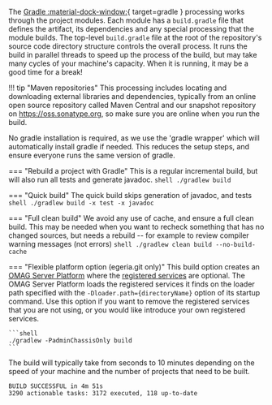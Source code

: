 <!-- SPDX-License-Identifier: CC-BY-4.0 -->
<!-- Copyright Contributors to the Egeria project. -->

The [Gradle :material-dock-window:](https://gradle.org/){ target=gradle } processing works through the project modules. Each module has a `build.gradle` file that defines the artifact, its dependencies and any special processing that the module builds. The top-level `build.gradle` file at the root of the repository's source code directory structure controls the overall process. It runs the build in parallel threads to speed up the process of the build, but may take many cycles of your machine's capacity.  When it is running, it may be a good time for a break!

!!! tip "Maven repositories"
    This processing includes locating and downloading external libraries and dependencies, typically from an online open source repository called Maven Central and our snapshot repository on https://oss.sonatype.org, so make sure you are online when you run the build.

No gradle installation is required, as we use the 'gradle wrapper' which will automatically install gradle if needed. This reduces the setup steps, and ensure everyone runs the same version of gradle.

=== "Rebuild a project with Gradle"
    This is a regular incremental build, but will also run all tests and generate javadoc.
    ```shell
    ./gradlew build
    ```

=== "Quick build"
    The quick build skips generation of javadoc, and tests
    ```shell
    ./gradlew build -x test -x javadoc
    ```

=== "Full clean build"
     We avoid any use of cache, and ensure a full clean build. This may be needed when you want to recheck something that has no changed sources, but needs a rebuild -- for example to review compiler warning messages (not errors)
    ```shell
    ./gradlew clean build --no-build-cache
    ```

=== "Flexible platform option (egeria.git only)"
    This build option creates an [OMAG Server Platform](/concepts/omag-server-platform) where the [registered services](/concepts/omag-subsystem/#registered-services) are optional.  The OMAG Server Platform loads the registered services it finds on the loader path specified with the `-Dloader.path={directoryName}` option of its startup command.  Use this option if you want to remove the registered services that you are not using, or you would like introduce your own registered services.

    ```shell
    ./gradlew -PadminChassisOnly build 
    ```

The build will typically take from seconds to 10 minutes depending on the speed of your machine and the number of projects that need to be built.

```text
BUILD SUCCESSFUL in 4m 51s
3290 actionable tasks: 3172 executed, 118 up-to-date
```


